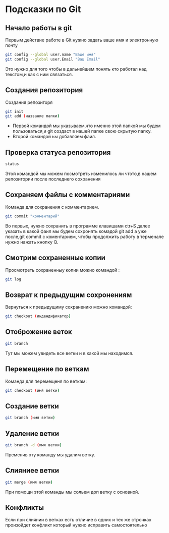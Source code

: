 # Подсказки по Git

## Начало работы в git 

Первым действие работе в Git нужно задать ваше имя и электронную почту 
```sh
git config --global user.name "Ваше имя"
git config --global user.Email "Ваш Email"
```
Это нужно для того чтобы в дальнейшем понять кто работал над текстом,и как с ним связаться.

## Создания репозитория 

Создания репозиторя 
```sh
git init 
git add (название папки)
```
* Первой командой мы указываем,что именно этой папкой мы будем пользоваться,и git создаст в нашей папке свою скрытую папку.
* Второй командой ьы добавляем фаил.

## Проверка статуса репозитория 

```sh 
status
```
Этой командой мы можем посмотреть изменилось ли чтото,в нашем репозитории после последнего сохранения 

## Сохраняем файлы с комментариями 
Команда для сохранения с комментарием.

```sh
git commit "комментарий"
```
Во первых, нужно сохранить в программе клавишами ctr+S далее указать в какой фаил мы будем сохронять комадой git add а уже после,git commit с коментарием, чтобы продолжить работу в терменале нужно нажать кнопку Q.

## Смотрим сохраненные копии 

Просмотреть сохраненныу копии можно командой :
```sh
git log
```

## Возврат к предыдущим сохронениям 

Вернуться к предыдущиму сохранению можно командой:

```sh
git checkout (индендификатор)
```

## Отоброжение веток 

```sh
git branch 
```
Тут мы можем увидеть все ветки и в какой мы находимся.

## Перемещение по веткам 

Команда для перемещеня по веткам:

```sh
git checkout (имя ветки)
```
## Создание ветки 

```sh
git branch (имя ветки)
```

## Удаление ветки 

```sh
git branch -d (имя ветки)
```
Пременив эту команду мы удалим ветку.

## Слияниее ветки 

```sh
git merge (имя ветки)
```
При помощи этой команды мы сольем доп ветку с основной.

## Конфликты 

Если при слиянии в ветках есть отличие в одних и тех же строчках произойдет конфликт который нужно исправить самостоятельно 
